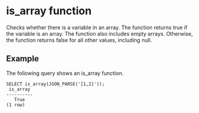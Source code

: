# is\_array function<a name="r_is_array"></a>

Checks whether there is a variable in an array\. The function returns true if the variable is an array\. The function also includes empty arrays\. Otherwise, the function returns false for all other values, including null\.

## Example<a name="r_is_array_example"></a>

The following query shows an is\_array function\.

```
SELECT is_array(JSON_PARSE('[1,2]'));
 is_array
----------
   True
(1 row)
```